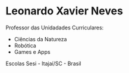 # Leonardo Xavier Neves

Professor das Unidadades Curriculares:

* Ciências da Natureza
* Robótica
* Games e Apps

Escolas Sesi - Itajaí/SC - Brasil

<!--
**lxneves-official/lxneves-official** is a ✨ _special_ ✨ repository because its `README.md` (this file) appears on your GitHub profile.

Here are some ideas to get you started:

- 🔭 I’m currently working on ...
- 🌱 I’m currently learning ...
- 👯 I’m looking to collaborate on ...
- 🤔 I’m looking for help with ...
- 💬 Ask me about ...
- 📫 How to reach me: ...
- 😄 Pronouns: ...
- ⚡ Fun fact: ...
-->
